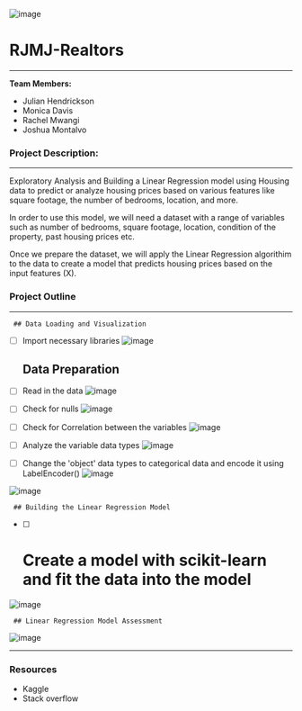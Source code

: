 ![image](https://github.com/JulHendrickson/RJMJ-Realtors/assets/133269723/194267c7-8f7e-44fd-969a-dccdb0d7b96f)

# RJMJ-Realtors
---
**Team Members:**
* Julian Hendrickson
* Monica Davis
* Rachel Mwangi
* Joshua Montalvo

### Project Description:
---

Exploratory Analysis and Building a Linear Regression model using Housing data to predict or analyze housing prices based on various features like square footage, the number of bedrooms, location, and more.  

In order to use this model, we will need a dataset with a range of variables such as number of bedrooms, square footage, location, condition of the property, past housing prices etc.
     
Once we prepare the dataset, we will apply the Linear Regression algorithim to the data to create a model that predicts housing prices based on the input features (X).
    

### Project Outline
---
     ## Data Loading and Visualization
     
- [ ] Import necessary libraries
![image](https://github.com/JulHendrickson/RJMJ-Realtors/assets/133269723/56c436ff-b734-4070-b88b-59d114c9016c)

     ## Data Preparation

- [ ] Read in the data
![image](https://github.com/JulHendrickson/RJMJ-Realtors/assets/133269723/35e86099-3d62-4d06-9b3c-74a3ee2daf63)

- [ ] Check for nulls
![image](https://github.com/JulHendrickson/RJMJ-Realtors/assets/133269723/267d6b20-5534-4269-ac9d-8849a28e5d22)

- [ ] Check for Correlation between the variables
![image](https://github.com/JulHendrickson/RJMJ-Realtors/assets/133269723/3b9da46b-0b33-4012-8110-45211da2056d)

- [ ] Analyze the variable data types
![image](https://github.com/JulHendrickson/RJMJ-Realtors/assets/133269723/76921fef-0bdd-4d97-9a7f-2d4805003073)

- [ ] Change the 'object' data types to categorical data and encode it using LabelEncoder()
![image](https://github.com/JulHendrickson/RJMJ-Realtors/assets/133269723/cf4f61d9-6da2-4151-bf23-2d6e9cb3ef12)

![image](https://github.com/JulHendrickson/RJMJ-Realtors/assets/133269723/db7310aa-47bd-4820-b2fa-9c9c0a2b69c1)

     ## Building the Linear Regression Model
     
- [ ] # Create a model with scikit-learn and fit the data into the model
![image](https://github.com/JulHendrickson/RJMJ-Realtors/assets/133269723/7aa90118-1763-4483-b39e-077ce85b0fa9)

     ## Linear Regression Model Assessment

![image](https://github.com/JulHendrickson/RJMJ-Realtors/assets/133269723/82d10664-e24d-43a4-a6c5-7068135e6cfb)

---

### Resources
- Kaggle
- Stack overflow

